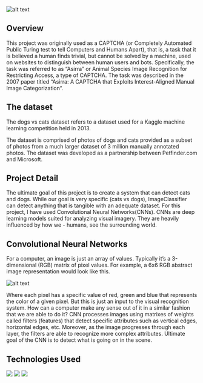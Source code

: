 ![alt text](https://encrypted-tbn0.gstatic.com/images?q=tbn:ANd9GcQKtaZT__QsYeAjQprIzzDMZAPgNb4YZOoXpA&usqp=CAU)


## Overview
This project was originally used as a CAPTCHA (or Completely Automated Public Turing test to tell Computers and Humans Apart), that is, a task that it is believed a human finds trivial, but cannot be solved by a machine, used on websites to distinguish between human users and bots. Specifically, the task was referred to as “Asirra” or Animal Species Image Recognition for Restricting Access, a type of CAPTCHA. The task was described in the 2007 paper titled “Asirra: A CAPTCHA that Exploits Interest-Aligned Manual Image Categorization“.

## The dataset
The dogs vs cats dataset refers to a dataset used for a Kaggle machine learning competition held in 2013.

The dataset is comprised of photos of dogs and cats provided as a subset of photos from a much larger dataset of 3 million manually annotated photos. The dataset was developed as a partnership between Petfinder.com and Microsoft.

## Project Detail
The ultimate goal of this project is to create a system that can detect cats and dogs. While our goal is very specific (cats vs dogs), ImageClassifier can detect anything that is tangible with an adequate dataset. For this project, I have used Convolutional Neural Networks(CNNs). CNNs are deep learning models suited for analyzing visual imagery. They are heavily influenced by how we - humans, see the surrounding world.

## Convolutional Neural Networks
For a computer, an image is just an array of values. Typically it’s a 3-dimensional (RGB) matrix of pixel values.
For example, a 6x6 RGB abstract image representation would look like this.

![alt text](https://miro.medium.com/max/231/1*9TbWVXICJaXxUsCzg1wrDQ.png)

Where each pixel has a specific value of red, green and blue that represents the color of a given pixel.
But this is just an input to the visual recognition system.
How can a computer make any sense out of it in a similar fashion that we are able to do it?
CNN processes images using matrixes of weights called filters (features) that detect specific attributes such as vertical edges, horizontal edges, etc. Moreover, as the image progresses through each layer, the filters are able to recognize more complex attributes. Ultimate goal of the CNN is to detect what is going on in the scene.

## Technologies Used
![](https://twilio-cms-prod.s3.amazonaws.com/original_images/jupyter_python_numpy.png)
![](https://i.redd.it/c6h7rok9c2v31.jpg)
![](https://lh3.googleusercontent.com/proxy/mbo775as_XCQggBwnQo-gTzxkM7LhSG3e2xVgUkvJdsUCG0f56soMA84xWAlW2OlmbIWVENloF6fpUem3Ijh-hip0LhO1XElZIgrVygUanVrhVg4FFLl117k3X8dlYU2ZTXr6kAyrVKoVw3prrej02Ki6JoblEEF0J3HyqiKoD1LhN-eeVwUg5myV-W5x6xYHhvlsPKKVuZuvHmegKPItmJB_t7o0ZdUgJS-siKQ15eCNSn57oUx03M-C73uLXNob80LzpfvQxFsoHSdJH47kiKNi6wwOm4nSiZRrH0g_Hb44iSJYZvjTyyX9uyQk3orV2WapeIk1CvWCZuBaRyFkwUp)

